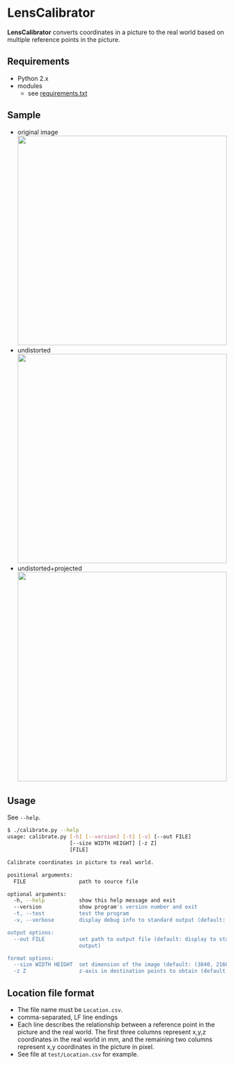 
LensCalibrator
========================

__LensCalibrator__ converts coordinates in a picture to the real world based on multiple reference points in the picture.

Requirements
------------------------

- Python 2.x
- modules
    - see [requirements.txt](requirements.txt)


Sample
------------------------

- original image
    <img src="documentations/example_original.png" width="480"/>
- undistorted
    <img src="documentations/example_undistortion.png" width="480"/>
- undistorted+projected
    <img src="documentations/example_projection.png" width="480"/>

Usage
------------------------

See `--help`.

```sh
$ ./calibrate.py --help
usage: calibrate.py [-h] [--version] [-t] [-v] [--out FILE]
                    [--size WIDTH HEIGHT] [-z Z]
                    [FILE]

Calibrate coordinates in picture to real world.

positional arguments:
  FILE                 path to source file

optional arguments:
  -h, --help           show this help message and exit
  --version            show program's version number and exit
  -t, --test           test the program
  -v, --verbose        display debug info to standard output (default: False)

output options:
  --out FILE           set path to output file (default: display to standard
                       output)

format options:
  --size WIDTH HEIGHT  set dimension of the image (default: (3840, 2160))
  -z Z                 z-axis in destination points to obtain (default: None)
```


Location file format
------------------------

- The file name must be `Location.csv`.
- comma-separated, LF line endings
- Each line describes the relationship between a reference point in the picture and the real world. The first three columns represent x,y,z coordinates in the real world in mm, and the remaining two columns represent x,y coordinates in the picture in pixel.
- See file at `test/Location.csv` for example.
